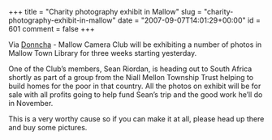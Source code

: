 +++
title = "Charity photography exhibit in Mallow"
slug = "charity-photography-exhibit-in-mallow"
date = "2007-09-07T14:01:29+00:00"
id = 601
comment = false
+++

Via [Donncha](http://ocaoimh.ie/2007/09/06/charity-photography-exhibit-starts-today/) - Mallow Camera Club will be exhibiting a number of photos in Mallow Town Library for three weeks starting yesterday.

One of the Club’s members, Sean Riordan, is heading out to South Africa shortly as part of a group from the Niall Mellon Township Trust helping to build homes for the poor in that country. All the photos on exhibit will be for sale with all profits going to help fund Sean’s trip and the good work he’ll do in November.

This is a very worthy cause so if you can make it at all, please head up there and buy some pictures.

